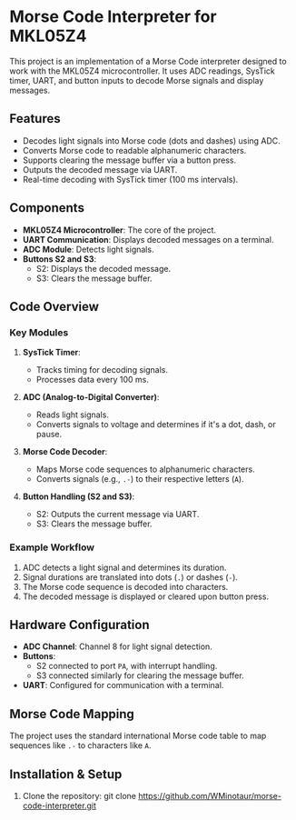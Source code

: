 # Morse Code Interpreter for MKL05Z4

This project is an implementation of a Morse Code interpreter designed to work with the MKL05Z4 microcontroller. It uses ADC readings, SysTick timer, UART, and button inputs to decode Morse signals and display messages.

## Features
- Decodes light signals into Morse code (dots and dashes) using ADC.
- Converts Morse code to readable alphanumeric characters.
- Supports clearing the message buffer via a button press.
- Outputs the decoded message via UART.
- Real-time decoding with SysTick timer (100 ms intervals).

## Components
- **MKL05Z4 Microcontroller**: The core of the project.
- **UART Communication**: Displays decoded messages on a terminal.
- **ADC Module**: Detects light signals.
- **Buttons S2 and S3**:
  - S2: Displays the decoded message.
  - S3: Clears the message buffer.

## Code Overview
### Key Modules
1. **SysTick Timer**:
   - Tracks timing for decoding signals.
   - Processes data every 100 ms.

2. **ADC (Analog-to-Digital Converter)**:
   - Reads light signals.
   - Converts signals to voltage and determines if it's a dot, dash, or pause.

3. **Morse Code Decoder**:
   - Maps Morse code sequences to alphanumeric characters.
   - Converts signals (e.g., `.-`) to their respective letters (`A`).

4. **Button Handling (S2 and S3)**:
   - S2: Outputs the current message via UART.
   - S3: Clears the message buffer.

### Example Workflow
1. ADC detects a light signal and determines its duration.
2. Signal durations are translated into dots (`.`) or dashes (`-`).
3. The Morse code sequence is decoded into characters.
4. The decoded message is displayed or cleared upon button press.

## Hardware Configuration
- **ADC Channel**: Channel 8 for light signal detection.
- **Buttons**:
  - S2 connected to port `PA`, with interrupt handling.
  - S3 connected similarly for clearing the message buffer.
- **UART**: Configured for communication with a terminal.

## Morse Code Mapping
The project uses the standard international Morse code table to map sequences like `.-` to characters like `A`.

## Installation & Setup
1. Clone the repository:
   git clone https://github.com/WMinotaur/morse-code-interpreter.git
